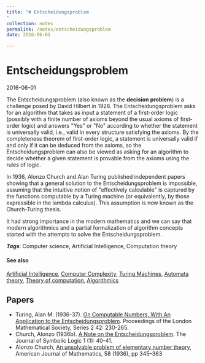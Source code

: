 ```yaml
---
title: "# Entscheidungsproblem
"
collection: notes
permalink: /notes/entscheidungsproblem
date: 2016-06-01

---
```


# Entscheidungsproblem

2016-06-01

The Entscheidungsproblem (also known as the **decision problem**) is a challenge posed by David Hilbert in 1928. The Entscheidungsproblem asks for an algorithm that takes as input a statement of a first-order logic (possibly with a finite number of axioms beyond the usual axioms of first-order logic) and answers "Yes" or "No" according to whether the statement is universally valid, i.e., valid in every structure satisfying the axioms. By the completeness theorem of first-order logic, a statement is universally valid if and only if it can be deduced from the axioms, so the Entscheidungsproblem can also be viewed as asking for an algorithm to decide whether a given statement is provable from the axioms using the rules of logic.

In 1936, Alonzo Church and Alan Turing published independent papers showing that a general solution to the Entscheidungsproblem is impossible, assuming that the intuitive notion of "effectively calculable" is captured by the functions computable by a Turing machine (or equivalently, by those expressible in the lambda calculus). This assumption is now known as the Church-Turing thesis.

It had strong importance in the modern mathematics and we can say that modern algorithmics and a partial formalization of algorithm concepts started with the attempts to solve the Entscheidungsproblem.

***Tags***: Computer science, Artificial Intelligence, Computation theory

#### See also
[Artificial Intelligence](/notes/artificial_intelligence), [Computer Complexity](/notes/computer_complexity), [Turing Machines](/notes/turing_machines), [Automata theory](/notes/automata_theory), [Theory of computation](/notes/theory_of_computation), [Algorithmics](/notes/algorithmics)


## Papers
* Turing, Alan M. (1936-37). [On Computable Numbers, With An Application to the Entscheidungsproblem](http://plms.oxfordjournals.org/content/s2-42/1/230). Proceedings of the London Mathematical Society, Series 2 42: 230-265.
* Church, Alonzo (1936b). [A Note on the Entscheidungsproblem](http://journals.cambridge.org/action/displayAbstract?fromPage=online&aid=9087208&fileId=S0022481200038664). The Journal of Symbolic Logic 1 (1): 40-41.
* Alonzo Church, [An unsolvable problem of elementary number theory](http://phil415.pbworks.com/f/Church.pdf), American Journal of Mathematics, 58 (1936), pp 345–363



